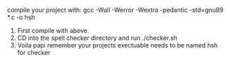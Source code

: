 compile your project with: gcc -Wall -Werror -Wextra -pedantic -std=gnu89 *.c -o hsh
1. First compile with above.
2. CD into the spell checker directory and run ./checker.sh
3. Voila papi
remember your projects exectuable needs to be named hsh for checker
